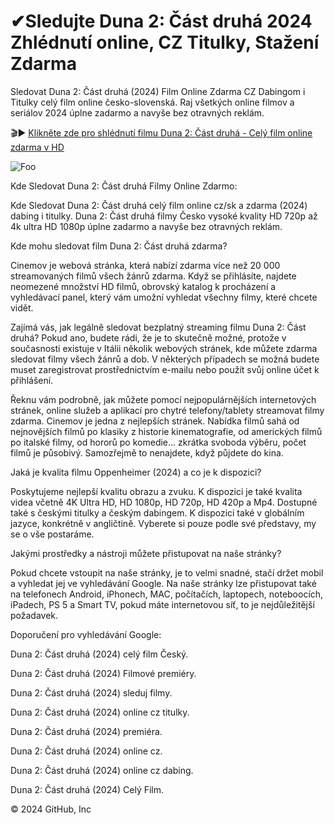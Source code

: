 # ✔Sledujte Duna 2: Část druhá 2024 Zhlédnutí online, CZ Titulky, Stažení Zdarma

Sledovat Duna 2: Část druhá (2024) Film Online Zdarma CZ Dabingom i Titulky celý film online česko-slovenská. Raj všetkých online filmov a seriálov 2024 úplne zadarmo a navyše bez otravných reklám.



🎬► [Klikněte zde pro shlédnutí filmu Duna 2: Část druhá - Celý film online zdarma v HD](https://cinemov.lat/cs/movie/693134)


<animated-image data-catalyst=""><a href="https://cinemov.lat/cs/movie/693134" rel="nofollow" data-target="animated-image.originalLink"><img src="https://camo.githubusercontent.com/917e6ed5c302499242165dcc02bdbce85c075fd21b35918eb9c0b771855261b8/68747470733a2f2f7374617469632e7769787374617469632e636f6d2f6d656469612f6232343966395f61646163386637306662336634356238383639313639366337376465313866337e6d76322e676966" alt="Foo" data-canonical-src="https://static.wixstatic.com/media/b249f9_adac8f70fb3f45b88691696c77de18f3~mv2.gif" style="max-width: 100%; display: inline-block;" data-target="animated-image.originalImage"></a>




Kde Sledovat Duna 2: Část druhá Filmy Online Zdarmo:

Kde Sledovat Duna 2: Část druhá celý film online cz/sk a zdarma (2024) dabing i titulky. Duna 2: Část druhá filmy Česko vysoké kvality HD 720p až 4k ultra HD 1080p úplne zadarmo a navyše bez otravných reklám.

Kde mohu sledovat film Duna 2: Část druhá zdarma?

Cinemov je webová stránka, která nabízí zdarma více než 20 000 streamovaných filmů všech žánrů zdarma. Když se přihlásíte, najdete neomezené množství HD filmů, obrovský katalog k procházení a vyhledávací panel, který vám umožní vyhledat všechny filmy, které chcete vidět.

Zajímá vás, jak legálně sledovat bezplatný streaming filmu Duna 2: Část druhá? Pokud ano, budete rádi, že je to skutečně možné, protože v současnosti existuje v Itálii několik webových stránek, kde můžete zdarma sledovat filmy všech žánrů a dob. V některých případech se možná budete muset zaregistrovat prostřednictvím e-mailu nebo použít svůj online účet k přihlášení.

Řeknu vám podrobně, jak můžete pomocí nejpopulárnějších internetových stránek, online služeb a aplikací pro chytré telefony/tablety streamovat filmy zdarma. Cinemov je jedna z nejlepších stránek. Nabídka filmů sahá od nejnovějších filmů po klasiky z historie kinematografie, od amerických filmů po italské filmy, od hororů po komedie… zkrátka svoboda výběru, počet filmů je působivý. Samozřejmě to nenajdete, když půjdete do kina.

Jaká je kvalita filmu Oppenheimer (2024) a co je k dispozici?

Poskytujeme nejlepší kvalitu obrazu a zvuku. K dispozici je také kvalita videa včetně 4K Ultra HD, HD 1080p, HD 720p, HD 420p a Mp4. Dostupné také s českými titulky a českým dabingem. K dispozici také v globálním jazyce, konkrétně v angličtině. Vyberete si pouze podle své představy, my se o vše postaráme.

Jakými prostředky a nástroji můžete přistupovat na naše stránky?

Pokud chcete vstoupit na naše stránky, je to velmi snadné, stačí držet mobil a vyhledat jej ve vyhledávání Google. Na naše stránky lze přistupovat také na telefonech Android, iPhonech, MAC, počítačích, laptopech, noteboocích, iPadech, PS 5 a Smart TV, pokud máte internetovou síť, to je nejdůležitější požadavek.

Doporučení pro vyhledávání Google:

Duna 2: Část druhá (2024) celý film Český.

Duna 2: Část druhá (2024) Filmové premiéry.

Duna 2: Část druhá (2024) sleduj filmy.

Duna 2: Část druhá (2024) online cz titulky.

Duna 2: Část druhá (2024) premiéra.

Duna 2: Část druhá (2024) online cz.

Duna 2: Část druhá (2024) online cz dabing.

Duna 2: Část druhá (2024) Celý Film.

© 2024 GitHub, Inc
